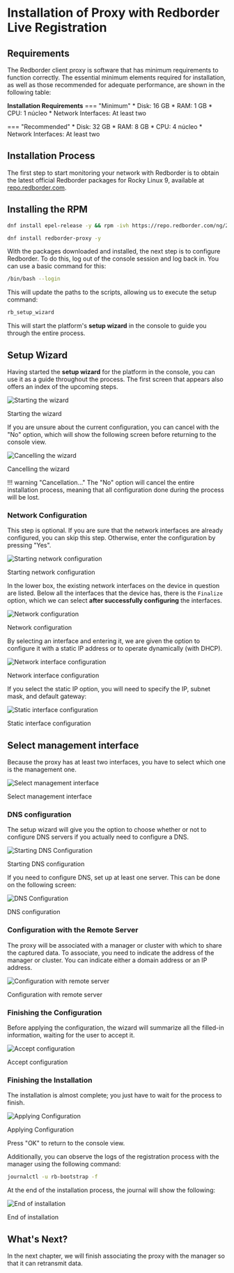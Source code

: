# Installation of Proxy with Redborder Live Registration

## Requirements

The Redborder client proxy is software that has minimum requirements to function correctly. The essential minimum elements required for installation, as well as those recommended for adequate performance, are shown in the following table:

**Installation Requirements**
=== "Minimum"
    * Disk: 16 GB
    * RAM: 1 GB
    * CPU: 1 núcleo
    * Network Interfaces: At least two

=== "Recommended"
    * Disk: 32 GB
    * RAM: 8 GB
    * CPU: 4 núcleo
    * Network Interfaces: At least two

## Installation Process

The first step to start monitoring your network with Redborder is to obtain the latest official Redborder packages for Rocky Linux 9, available at [repo.redborder.com](https://repo.redborder.com).

## Installing the RPM

``` bash title="Latest"
dnf install epel-release -y && rpm -ivh https://repo.redborder.com/ng/24.11/rhel/9/x86_64/redborder-repo-24.11-0.0.1-1.el9.rb.noarch.rpm
```

``` bash title="Proxy"
dnf install redborder-proxy -y
```

With the packages downloaded and installed, the next step is to configure Redborder. To do this, log out of the console session and log back in. You can use a basic command for this:

``` bash title="Relogin"
/bin/bash --login
```

This will update the paths to the scripts, allowing us to execute the setup command:

``` bash title="Launching the setup wizard"
rb_setup_wizard
```

This will start the platform's **setup wizard** in the console to guide you through the entire process.

## Setup Wizard

Having started the **setup wizard** for the platform in the console, you can use it as a guide throughout the process. The first screen that appears also offers an index of the upcoming steps.

![Starting the wizard](images/ch02_configure_wizard_start.png)

Starting the wizard

If you are unsure about the current configuration, you can cancel with the "No" option, which will show the following screen before returning to the console view.

![Cancelling the wizard](../../manager/manager_basics/images/ch02_cancel_wizard.png)

Cancelling the wizard

!!! warning "Cancellation..."
    The "No" option will cancel the entire installation process, meaning that all configuration done during the process will be lost.

### Network Configuration

This step is optional. If you are sure that the network interfaces are already configured, you can skip this step. Otherwise, enter the configuration by pressing "Yes".

![Starting network configuration](../../manager/manager_basics/images/ch02_start_network_conf.png)

Starting network configuration

In the lower box, the existing network interfaces on the device in question are listed. Below all the interfaces that the device has, there is the `Finalize` option, which we can select **after successfully configuring** the interfaces.

![Network configuration](../../manager/manager_basics/images/ch02_img001.png)

Network configuration

By selecting an interface and entering it, we are given the option to configure it with a static IP address or to operate dynamically (with DHCP).

![Network interface configuration](../../manager/manager_basics/images/ch02_img002.png)

Network interface configuration

If you select the static IP option, you will need to specify the IP, subnet mask, and default gateway:

![Static interface configuration](../../manager/manager_basics/images/ch02_img003.png)

Static interface configuration

## Select management interface

Because the proxy has at least two interfaces, you have to select which one is the management one.

![Select management interface](images/Select_management.png)

Select management interface

### DNS configuration

The setup wizard will give you the option to choose whether or not to configure DNS servers if you actually need to configure a DNS.

![Starting DNS Configuration](../../manager/manager_basics/images/ch02_start_dns.png)

Starting DNS configuration

If you need to configure DNS, set up at least one server. This can be done on the following screen:

![DNS Configuration](../../manager/manager_basics/images/ch02_img004.png)

DNS configuration

### Configuration with the Remote Server

The proxy will be associated with a manager or cluster with which to share the captured data. To associate, you need to indicate the address of the manager or cluster. You can indicate either a domain address or an IP address.

![Configuration with remote server](images/ch01_cloud_config.png)

Configuration with remote server

### Finishing the Configuration

Before applying the configuration, the wizard will summarize all the filled-in information, waiting for the user to accept it.

![Accept configuration](images/ch01_apply_conf.png)

Accept configuration

### Finishing the Installation

The installation is almost complete; you just have to wait for the process to finish.

![Applying Configuration](images/ch01_applying_conf.png)

Applying Configuration

Press "OK" to return to the console view.

Additionally, you can observe the logs of the registration process with the manager using the following command:
``` bash title="Print the setup logs"
journalctl -u rb-bootstrap -f
```

At the end of the installation process, the journal will show the following:

![End of installation](images/ch01_end_registration.png)

End of installation

## What's Next?

In the next chapter, we will finish associating the proxy with the manager so that it can retransmit data.
